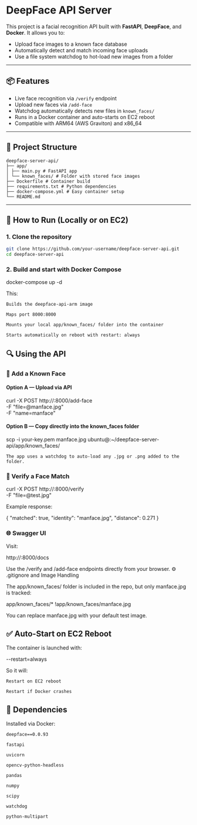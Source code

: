 # DeepFace API Server

This project is a facial recognition API built with **FastAPI**, **DeepFace**, and **Docker**. It allows you to:

- Upload face images to a known face database
- Automatically detect and match incoming face uploads
- Use a file system watchdog to hot-load new images from a folder

---

## 📦 Features

- Live face recognition via `/verify` endpoint
- Upload new faces via `/add-face`
- Watchdog automatically detects new files in `known_faces/`
- Runs in a Docker container and auto-starts on EC2 reboot
- Compatible with ARM64 (AWS Graviton) and x86_64

---

## 🧱 Project Structure
```
deepface-server-api/
├── app/
│ ├── main.py # FastAPI app
│ └── known_faces/ # Folder with stored face images
├── Dockerfile # Container build
├── requirements.txt # Python dependencies
├── docker-compose.yml # Easy container setup
└── README.md
```

---

## 🚀 How to Run (Locally or on EC2)

### 1. Clone the repository

```bash
git clone https://github.com/your-username/deepface-server-api.git
cd deepface-server-api
```

### 2. Build and start with Docker Compose

docker-compose up -d

This:

    Builds the deepface-api-arm image

    Maps port 8000:8000

    Mounts your local app/known_faces/ folder into the container

    Starts automatically on reboot with restart: always

## 🔍 Using the API
### 📂 Add a Known Face
#### Option A — Upload via API

curl -X POST http://<your-ec2-ip>:8000/add-face \
  -F "file=@manface.jpg" \
  -F "name=manface"

#### Option B — Copy directly into the known_faces folder

scp -i your-key.pem manface.jpg ubuntu@<ec2-ip>:~/deepface-server-api/app/known_faces/

    The app uses a watchdog to auto-load any .jpg or .png added to the folder.

### 🧪 Verify a Face Match

curl -X POST http://<your-ec2-ip>:8000/verify \
  -F "file=@test.jpg"

Example response:

{
  "matched": true,
  "identity": "manface.jpg",
  "distance": 0.271
}

### 🌐 Swagger UI

Visit:

http://<your-ec2-ip>:8000/docs

Use the /verify and /add-face endpoints directly from your browser.
⚙️ .gitignore and Image Handling

The app/known_faces/ folder is included in the repo, but only manface.jpg is tracked:

app/known_faces/*
!app/known_faces/manface.jpg

You can replace manface.jpg with your default test image.
## ✅ Auto-Start on EC2 Reboot

The container is launched with:

--restart=always

So it will:

    Restart on EC2 reboot

    Restart if Docker crashes

## 🧠 Dependencies

Installed via Docker:

    deepface==0.0.93

    fastapi

    uvicorn

    opencv-python-headless

    pandas

    numpy

    scipy

    watchdog

    python-multipart